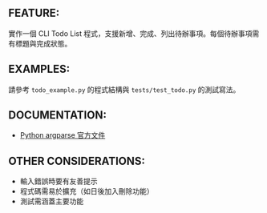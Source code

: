 ## FEATURE:
實作一個 CLI Todo List 程式，支援新增、完成、列出待辦事項。每個待辦事項需有標題與完成狀態。

## EXAMPLES:
請參考 `todo_example.py` 的程式結構與 `tests/test_todo.py` 的測試寫法。

## DOCUMENTATION:
- [Python argparse 官方文件](https://docs.python.org/3/library/argparse.html)

## OTHER CONSIDERATIONS:
- 輸入錯誤時要有友善提示
- 程式碼需易於擴充（如日後加入刪除功能）
- 測試需涵蓋主要功能
